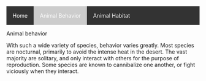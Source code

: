 <ul style="list-style-type: none; margin: 0; padding: 0; overflow: hidden; background-color: #333333; ">
  <li style="float: left"><a href="#home" style="display: block; color: white; text-align: center; padding: 16px; text-decoration: none;">Home</a></li>
  <li style="float: left; background-color: #cccccc"><a href="animal-behavior.html" style="display: block; color: white; text-align: center; padding: 16px; text-decoration: none;">Animal Behavior</a></li>
  <li style="float: left;"><a href="animal-habitat.html" style="display: block; color: white; text-align: center; padding: 16px; text-decoration: none;">Animal Habitat</a></li>
</ul>


Animal behavior

With such a wide variety of species, behavior varies greatly. Most species are nocturnal, primarily to avoid the intense heat in the desert. The vast majority are solitary, and only interact with others for the purpose of reproduction. Some species are known to cannibalize one another, or fight viciously when they interact.
